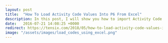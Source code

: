 ```yaml
---
layout: post
title:  "How To Load Activity Code Values Into P6 From Excel"
description: In this post, I will show you how to import Activity Code values from Excel into Oracle Primavera P6 without having to type them in or resort to programming in Java.
date:   2016-07-21 14:08:25 +0000
redirect: https://tensix.com/2018/05/how-to-load-activity-code-values-into-primavera-p6-from-excel/
image: "/assets/images/load_codes_using_excel.png"
---
```

